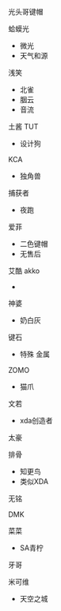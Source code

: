 光头哥键帽

蛤蟆光 

* 微光
* 天气和源

浅笑

* 北雀
* 胭云
* 音流

土酱 TUT

* 设计狗

KCA

* 独角兽

捕获者

* 夜跑

爱菲

* 二色键帽
* 无售后

艾酷 akko

* 

神婆

* 奶白灰

键石

* 特殊 金属

ZOMO 

* 猫爪

文若

* xda创造者

太豪

排骨

* 知更鸟
* 类似XDA

无铭

DMK

菜菜

* SA青柠

牙哥

米可维





* 天空之城